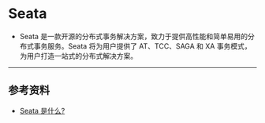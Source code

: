 # Seata
 - Seata 是一款开源的分布式事务解决方案，致力于提供高性能和简单易用的分布式事务服务。Seata 将为用户提供了 AT、TCC、SAGA 和 XA 事务模式，为用户打造一站式的分布式解决方案。

---
## 参考资料
  - [Seata 是什么?](https://seata.io/zh-cn/docs/overview/what-is-seata.html)